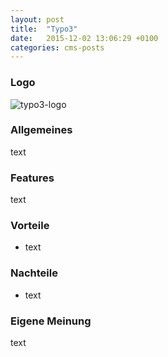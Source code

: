 ```yaml
---
layout: post
title:  "Typo3"
date:   2015-12-02 13:06:29 +0100
categories: cms-posts
---
```


<h3>Logo</h3>

<img src="../../../../assets/typo3.png" alt="typo3-logo">

<h3>Allgemeines</h3>

<p>text</p>

<h3>Features</h3>

<p>text</p>

<h3>Vorteile</h3>

<ul>
	<li>text</li>
</ul>

<h3>Nachteile</h3>

<ul>
	<li>text</li>
</ul>

<h3>Eigene Meinung</h3>

<p>text</p>
